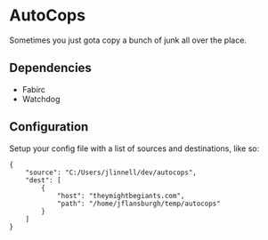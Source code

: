 # AutoCops

Sometimes you just gota copy a bunch of junk all over the place.

## Dependencies
* Fabirc
* Watchdog

## Configuration

Setup your config file with a list of sources and destinations, like so:

```
{
    "source": "C:/Users/jlinnell/dev/autocops",
    "dest": [
        {
            "host": "theymightbegiants.com",
            "path": "/home/jflansburgh/temp/autocops"
        }
    ]
}
```

